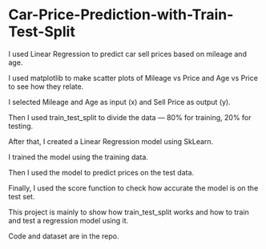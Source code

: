 # Car-Price-Prediction-with-Train-Test-Split

I used Linear Regression to predict car sell prices based on mileage and age.

I used matplotlib to make scatter plots of Mileage vs Price and Age vs Price to see how they relate.

I selected Mileage and Age as input (x) and Sell Price as output (y).

Then I used train_test_split to divide the data — 80% for training, 20% for testing.

After that, I created a Linear Regression model using SkLearn.

I trained the model using the training data.

Then I used the model to predict prices on the test data.

Finally, I used the score function to check how accurate the model is on the test set.

This project is mainly to show how train_test_split works and how to train and test a regression model using it.

Code and dataset are in the repo.
